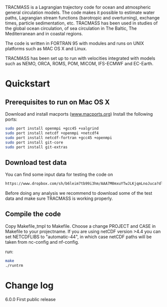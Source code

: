 TRACMASS is a Lagrangian trajectory code for ocean and atmospheric general circulation models. The code makes it possible to estimate water paths, Lagrangian stream functions (barotropic and overturning), exchange times, particle sedimentation, etc. TRACMASS has been used in studies of the global ocean circulation, of sea circulation in The Baltic, The Mediterranean and in coastal regions.

The code is written in FORTRAN 95 with modules and runs on UNIX platforms such as MAC OS X and Linux.

TRACMASS has been set up to run with velocities integrated with models such as NEMO, ORCA, ROMS, POM, MICOM, IFS-ECMWF and EC-Earth.


Quickstart
==========

Prerequisites to run on Mac OS X
--------------------------------

Download and install macports (www.macports.org)
Install the following ports:

```sh
sudo port install openmpi +gcc45 +valgrind
sudo port install netcdf +openmpi +netcdf4 
sudo port install netcdf-fortran +gcc45 +openmpi
sudo port install git-core 
sudo port install git-extras
```

Download test data
------------------

You can find some input data for testing the code on 

```bash
https://www.dropbox.com/sh/b6leim7tb99i3hm/AAA7M0mxuYTwJLKjqmLnoJuca?dl=0
```

Before doing any analysis we recommend to download some of the test data and make sure TRACMASS is working properly. 

Compile the code
----------------

Copy Makefile_tmpl to Makefile. 
Choose a change PROJECT and CASE in Makefile to your projectname.
If you are using netCDF version >4.4 you can set NETCDFLIBS to "automatic-44", in which case netCDF paths will be taken from nc-config and nf-config. 

run:

```bash
make
./runtrm
```


Change log
==========


6.0.0 First public release